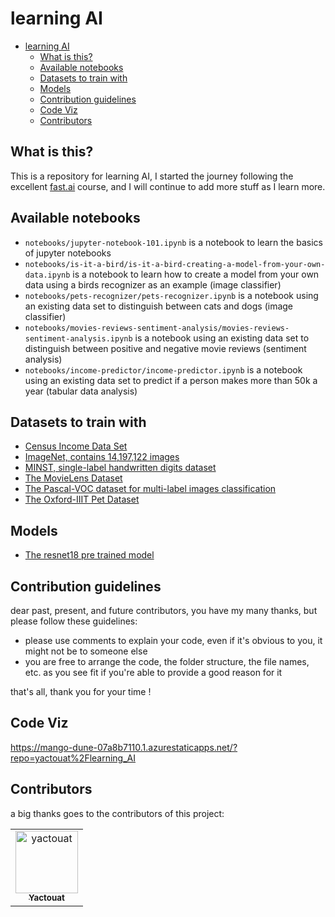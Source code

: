 # learning AI

- [learning AI](#learning-ai)
  - [What is this?](#what-is-this)
  - [Available notebooks](#available-notebooks)
  - [Datasets to train with](#datasets-to-train-with)
  - [Models](#models)
  - [Contribution guidelines](#contribution-guidelines)
  - [Code Viz](#code-viz)
  - [Contributors](#contributors)

## What is this?

This is a repository for learning AI, I started the journey following the excellent [fast.ai](https://course.fast.ai/) course, and I will continue to add more stuff as I learn more.

## Available notebooks

- `notebooks/jupyter-notebook-101.ipynb` is a notebook to learn the basics of jupyter notebooks
- `notebooks/is-it-a-bird/is-it-a-bird-creating-a-model-from-your-own-data.ipynb` is a notebook to learn how to create a model from your own data using a birds recognizer as an example (image classifier)
- `notebooks/pets-recognizer/pets-recognizer.ipynb` is a notebook using an existing data set to distinguish between cats and dogs (image classifier)
- `notebooks/movies-reviews-sentiment-analysis/movies-reviews-sentiment-analysis.ipynb` is a notebook using an existing data set to distinguish between positive and negative movie reviews (sentiment analysis)
- `notebooks/income-predictor/income-predictor.ipynb` is a notebook using an existing data set to predict if a person makes more than 50k a year (tabular data analysis)

## Datasets to train with

- [Census Income Data Set](https://archive.ics.uci.edu/ml/datasets/Adult)
- [ImageNet, contains 14,197,122 images](http://www.image-net.org/)
- [MINST, single-label handwritten digits dataset](https://www.kaggle.com/datasets/hojjatk/mnist-dataset)
- [The MovieLens Dataset](https://dl.acm.org/doi/10.1145/2827872)
- [The Pascal-VOC dataset for multi-label images classification](http://host.robots.ox.ac.uk/pascal/VOC/voc2012/index.html)
- [The Oxford-IIIT Pet Dataset](https://www.robots.ox.ac.uk/~vgg/data/pets/)

## Models

- [The resnet18 pre trained model](https://www.kaggle.com/datasets/pytorch/resnet18)

## Contribution guidelines

dear past, present, and future contributors, you have my many thanks, but please follow these guidelines:

- please use comments to explain your code, even if it's obvious to you, it might not be to someone else
- you are free to arrange the code, the folder structure, the file names, etc. as you see fit if you're able to provide a good reason for it

that's all, thank you for your time !

## Code Viz

<https://mango-dune-07a8b7110.1.azurestaticapps.net/?repo=yactouat%2Flearning_AI>

## Contributors

a big thanks goes to the contributors of this project:

<table>
<tbody>
    <tr>
        <td align="center"><a href="https://github.com/yactouat"><img src="https://avatars.githubusercontent.com/u/37403808?v=4" width="100px;" alt="yactouat"/><br /><sub><b>Yactouat</b></sub></a><br /><a href="https://github.com/yactouat"></td>
    </tr>
</tbody>
</table>
